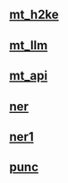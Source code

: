 ## [mt_h2ke](./mt_h2ke/README.md)

## [mt_llm](./mt_llm/README.md)

## [mt_api](./mt_api/README.md)

## [ner](./ner/README.md)

## [ner1](./ner1/README.md)

## [punc](./punc/README.md)
